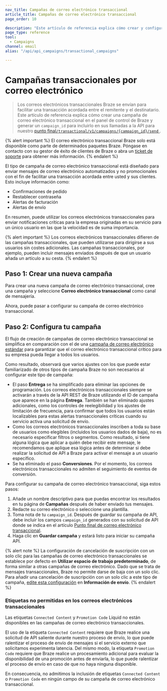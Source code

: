 ```yaml
---
nav_title: Campañas de correo electrónico transaccional
article_title: Campañas de correo electrónico transaccional
page_order: 10

description: "Este artículo de referencia explica cómo crear y configurar una nueva campaña de correo electrónico transaccional Braze."
page_type: reference
tool:
  - Campaigns
channel: email
alias: "/api/api_campaigns/transactional_campaigns"

---
```


# Campañas transaccionales por correo electrónico

> Los correos electrónicos transaccionales Braze se envían para facilitar una transacción acordada entre el remitente y el destinatario. Este artículo de referencia explica cómo crear una campaña de correo electrónico transaccional en el panel de control de Braze y generar un `campaign_id` para incluirlo en sus llamadas a la API para nuestro [punto final`/transactional/v1/campaigns/{campaign_id}/send` ]({{site.baseurl}}/api/endpoints/messaging/send_messages/post_send_transactional_message).

{% alert important %}
El correo electrónico transaccional Braze solo está disponible como parte de determinados paquetes Braze. Póngase en contacto con su gestor de éxito de clientes de Braze o abra un [ticket de soporte]({{site.baseurl}}/braze_support/) para obtener más información.
{% endalert %}

El tipo de campaña de correo electrónico transaccional está diseñado para enviar mensajes de correo electrónico automatizados y no promocionales con el fin de facilitar una transacción acordada entre usted y sus clientes. Esto incluye información como:

- Confirmaciones de pedido
- Restablecer contraseña
- Alertas de facturación
- Alertas de envío

En resumen, puede utilizar los correos electrónicos transaccionales para enviar notificaciones críticas para la empresa originadas en su servicio para un único usuario en las que la velocidad es de suma importancia. 

{% alert important %}
Los correos electrónicos transaccionales difieren de las campañas transaccionales, que pueden utilizarse para dirigirse a sus usuarios sin costes adicionales. Las campañas transaccionales, por ejemplo, pueden incluir mensajes enviados después de que un usuario añada un artículo a su cesta. 
{% endalert %}

## Paso 1: Crear una nueva campaña

Para crear una nueva campaña de correo electrónico transaccional, cree una campaña y seleccione **Correo electrónico transaccional** como canal de mensajería.



Ahora, puede pasar a configurar su campaña de correo electrónico transaccional.

## Paso 2: Configura tu campaña

El flujo de creación de campañas de correo electrónico transaccional se simplifica en comparación con el de una [campaña de correo electrónico estándar]({{site.baseurl}}/user_guide/message_building_by_channel/email/html_editor/creating_an_email_campaign/) para garantizar que el correo electrónico transaccional crítico para su empresa pueda llegar a todos los usuarios.

Como resultado, observará que varios ajustes con los que puede estar familiarizado de otros tipos de campaña Braze no son necesarios al configurar este tipo de campaña:

- El paso **Entrega** se ha simplificado para eliminar las opciones de programación. Los correos electrónicos transaccionales siempre se activarán a través de la API REST de Braze utilizando el ID de campaña que aparece en la página **Entrega**. También se han eliminado ajustes adicionales, como los controles de reelegibilidad y los ajustes de limitación de frecuencia, para confirmar que todos los usuarios están localizables para estas alertas transaccionales críticas cuando su servicio activa una solicitud de envío.
-  Como los correos electrónicos transaccionales inscriben a toda su base de usuarios como elegibles (incluidos los usuarios dados de baja), no es necesario especificar filtros o segmentos. Como resultado, si tiene alguna lógica que aplicar a quién debe recibir este mensaje, le recomendamos que aplique esa lógica antes de determinar si debe realizar la solicitud de API a Braze para activar el mensaje a un usuario específico.
- Se ha eliminado el paso **Conversiones**. Por el momento, los correos electrónicos transaccionales no admiten el seguimiento de eventos de conversión.



Para configurar su campaña de correo electrónico transaccional, siga estos pasos:

1. Añade un nombre descriptivo para que puedas encontrar los resultados en tu página de **Campañas** después de haber enviado tus mensajes.
2. Redacte su correo electrónico o seleccione una plantilla.
3. Toma nota de tu `campaign_id`. Después de guardar su campaña de API, debe incluir los campos `campaign_id` generados con su solicitud de API donde se indica en el artículo [Punto final de correo electrónico transaccional]({{site.baseurl}}/api/endpoints/messaging/send_messages/post_send_transactional_message).
4. Haga clic en **Guardar campaña** y estará listo para iniciar su campaña API.

{% alert note %}
La configuración de cancelación de suscripción con un solo clic para las campañas de correo electrónico transaccionales se establece por defecto en **Utilizar espacio de trabajo predeterminado**, de forma similar a otras campañas de correo electrónico. Dado que se trata de mensajes transaccionales, Braze no permite darse de baja con un solo clic. Para añadir una cancelación de suscripción con un solo clic a este tipo de campaña, [edite esta configuración]({{site.baseurl}}/user_guide/administrative/app_settings/email_settings/#message-level-one-click-list-unsubscribe) en **Información de envío**.
{% endalert %}

### Etiquetas no permitidas en los correos electrónicos transaccionales

Las etiquetas `Connected Content` y `Promotion Code` Liquid no están disponibles en las campañas de correo electrónico transaccionales.

El uso de la etiqueta `Connected Content` requiere que Braze realice una solicitud de API saliente durante nuestro proceso de envío, lo que puede ralentizar el proceso de envío de mensajes si el servicio externo que solicitamos experimenta latencia. Del mismo modo, la etiqueta `Promotion Code` requiere que Braze realice un procesamiento adicional para evaluar la disponibilidad de una promoción antes de enviarla, lo que puede ralentizar el proceso de envío en caso de que no haya ninguna disponible.

En consecuencia, no admitimos la inclusión de etiquetas `Connected Content` o `Promotion Code` en ningún campo de su campaña de correo electrónico transaccional.



